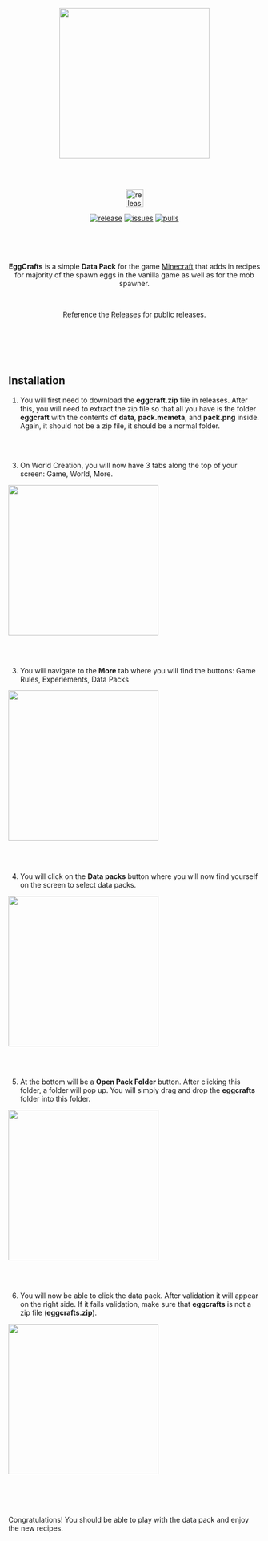 <p align="center">
    <img src="https://github.com/irtsa-dev/eggcrafts/assets/139963912/a06f4f5d-18c4-4022-8acf-a7df0502a166"
        height="300">
</p>
<br />
<br />
<p align="center">
<a href="https://modrinth.com/datapack/eggcrafts">
        <img src="https://img.shields.io/badge/Modrinth-white?logo=modrinth&logoColor=00AF5C"
            alt="release" height=35></a>
</p>
<p align="center">
<a href="https://github.com/irtsa-dev/eggcrafts/releases/tag/v1.0.0">
        <img src="https://img.shields.io/badge/release-1.0.0-brightgreen"
            alt="release"></a>
<a href="https://github.com/irtsa-dev/eggcrafts/issues">
        <img src="https://custom-icon-badges.demolab.com/github/issues-raw/irtsa-dev/eggcrafts?logo=issue"
            alt="issues"></a>
<a href="https://github.com/irtsa-dev/eggcrafts/pulls">
        <img src="https://custom-icon-badges.demolab.com/github/issues-pr/irtsa-dev/eggcrafts?logo=git-pull-request"
            alt="pulls"></a>
</p>
<br />
<br />
<br />
<p align="center">
    <b>EggCrafts</b> is a simple <b>Data Pack</b> for the game <a href="https://www.minecraft.net/">Minecraft</a> that adds in recipes for majority of the spawn eggs in the vanilla game as well as for the mob spawner. 
</p>
<br />
<p align="center">
    Reference the <a href="https://github.com/irtsa-dev/eggcrafts/releases">Releases</a> for public releases.
</p>
<br />
<br />
<br />
<br />

## Installation
1. You will first need to download the <b>eggcraft.zip</b> file in releases. After this, you will need to extract the zip file so
that all you have is the folder <b>eggcraft</b> with the contents of <b>data</b>, <b>pack.mcmeta</b>, and <b>pack.png</b> inside.
Again, it should not be a zip file, it should be a normal folder.
<br />
<br />

3. On World Creation, you will now have 3 tabs along the top of your screen: Game, World, More.
<p align="left">
    <img src="https://github.com/irtsa-dev/eggcrafts/assets/139963912/e667bbb4-4d00-4295-b10f-8b4c255c5f4e"
        height="300">
</p>
<br />
<br />

3. You will navigate to the <b>More</b> tab where you will find the buttons: Game Rules, Experiements, Data Packs
<p align="left">
    <img src="https://github.com/irtsa-dev/eggcrafts/assets/139963912/ea9e7d69-32bc-4a01-9983-e62a8720e8c0"
        height="300">
</p>
<br />
<br />

4. You will click on the <b>Data packs</b> button where you will now find yourself on the screen to select data packs.
<p align="left">
    <img src="https://github.com/irtsa-dev/eggcrafts/assets/139963912/f3965da5-9bc2-4c61-866c-259f707d82ec"
        height="300">
</p>
<br />
<br />

5. At the bottom will be a <b>Open Pack Folder</b> button. After clicking this folder, a folder will pop up. You will simply drag
and drop the <b>eggcrafts</b> folder into this folder.
<p align="left">
    <img src="https://github.com/irtsa-dev/eggcrafts/assets/139963912/9386a82f-ea3c-4225-aa71-ee1fb3f820b1"
        height="300">
</p>
<br />
<br />

6. You will now be able to click the data pack. After validation it will appear on the right side. If it fails validation, make sure
that <b>eggcrafts</b> is not a zip file (<b>eggcrafts.zip</b>).
<p align="left">
    <img src="https://github.com/irtsa-dev/eggcrafts/assets/139963912/52599294-64b7-43f6-92ad-2b1c6fbde0b1"
        height="300">
</p>
<br />
<br />
<br />
<br />
Congratulations! You should be able to play with the data pack and enjoy the new recipes.
